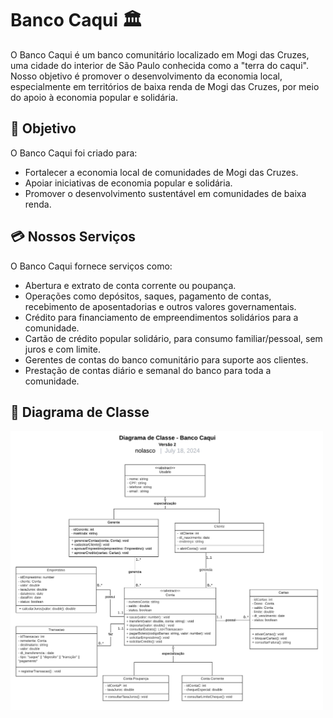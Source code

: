 
# Banco Caqui 🏛️
O Banco Caqui é um banco comunitário localizado em Mogi das Cruzes, uma cidade do interior de São Paulo conhecida como a "terra do caqui". Nosso objetivo é promover o desenvolvimento da economia local, especialmente em territórios de baixa renda de Mogi das Cruzes, por meio do apoio à economia popular e solidária.

## 🎯 Objetivo
O Banco Caqui foi criado para:

- Fortalecer a economia local de comunidades de Mogi das Cruzes.
- Apoiar iniciativas de economia popular e solidária.
- Promover o desenvolvimento sustentável em comunidades de baixa renda.

## 💳 Nossos Serviços

O Banco Caqui fornece serviços como:

- Abertura e extrato de conta corrente ou poupança.
- Operações como depósitos, saques, pagamento de contas, recebimento de aposentadorias e outros valores governamentais.
- Crédito para financiamento de empreendimentos solidários para a comunidade.
- Cartão de crédito popular solidário, para consumo familiar/pessoal, sem juros e com limite.
- Gerentes de contas do banco comunitário para suporte aos clientes.
- Prestação de contas diário e semanal do banco para toda a comunidade.


## 📌 Diagrama de Classe
<img src="diagramaBC.jpeg" alt="Diagrama de Classe" width="500"/>
